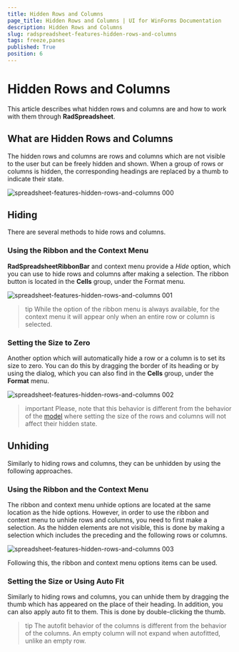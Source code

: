 ```yaml
---
title: Hidden Rows and Columns
page_title: Hidden Rows and Columns | UI for WinForms Documentation
description: Hidden Rows and Columns
slug: radspreadsheet-features-hidden-rows-and-columns
tags: freeze,panes
published: True
position: 6
---
```


# Hidden Rows and Columns

This article describes what hidden rows and columns are and how to work with them through **RadSpreadsheet**. 

## What are Hidden Rows and Columns

The hidden rows and columns are rows and columns which are not visible to the user but can be freely hidden and shown. When a group of rows or columns is hidden, the corresponding headings are replaced by a thumb to indicate their state.

![spreadsheet-features-hidden-rows-and-columns 000](images/spreadsheet-features-hidden-rows-and-columns000.png) 

## Hiding

There are several methods to hide rows and columns.

### Using the Ribbon and the Context Menu

**RadSpreadsheetRibbonBar** and context menu provide a *Hide* option, which you can use to hide rows and columns after making a selection. The ribbon button is located in the **Cells** group, under the Format menu.

![spreadsheet-features-hidden-rows-and-columns 001](images/spreadsheet-features-hidden-rows-and-columns001.png) 

>tip While the option of the ribbon menu is always available, for the context menu it will appear only when an entire row or column is selected.

### Setting the Size to Zero

Another option which will automatically hide a row or a column is to set its size to zero. You can do this by dragging the border of its heading or by using the dialog, which you can also find in the **Cells** group, under the **Format** menu.

![spreadsheet-features-hidden-rows-and-columns 002](images/spreadsheet-features-hidden-rows-and-columns002.png) 

>important Please, note that this behavior is different from the behavior of the [model](http://docs.telerik.com/devtools/wpf/controls/radspreadsheet/features/ui-hidden-rows-columns#unhiding) where setting the size of the rows and columns will not affect their hidden state. 

## Unhiding 

Similarly to hiding rows and columns, they can be unhidden by using the following approaches.

### Using the Ribbon and the Context Menu

The ribbon and context menu unhide options are located at the same location as the hide options. However, in order to use the ribbon and context menu to unhide rows and columns, you need to first make a selection. As the hidden elements are not visible, this is done by making a selection which includes the preceding and the following rows or columns.

![spreadsheet-features-hidden-rows-and-columns 003](images/spreadsheet-features-hidden-rows-and-columns003.png) 

Following this, the ribbon and context menu options items can be used.

### Setting the Size or Using Auto Fit

Similarly to hiding rows and columns, you can unhide them by dragging the thumb which has appeared on the place of their heading. In addition, you can also apply auto fit to them. This is done by double-clicking the thumb.

>tip The autofit behavior of the columns is different from the behavior of the columns. An empty column will not expand when autofitted, unlike an empty row.